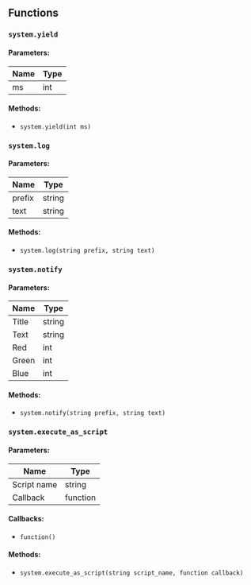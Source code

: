 ## Functions

### `system.yield`

#### Parameters:

| Name | Type |
| ---- | ---- |
| ms   | int  |

#### Methods:

* `system.yield(int ms)`

### `system.log`

#### Parameters:

| Name   | Type   |
| ------ | ------ |
| prefix | string |
| text   | string |

#### Methods:

* `system.log(string prefix, string text)`

### `system.notify`

#### Parameters:

| Name  | Type   |
| ----- | ------ |
| Title | string |
| Text  | string |
| Red   | int    |
| Green | int    |
| Blue  | int    |

#### Methods:

* `system.notify(string prefix, string text)`

### `system.execute_as_script`

#### Parameters:

| Name        | Type     |
| ----------- | -------- |
| Script name | string   |
| Callback    | function |

#### Callbacks:

* `function()`

#### Methods:

* `system.execute_as_script(string script_name, function callback)`